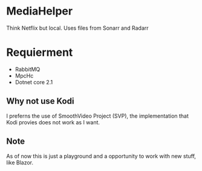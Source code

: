 # MediaHelper
Think Netflix but local. Uses files from Sonarr and Radarr 

# Requierment

* RabbitMQ
* MpcHc
* Dotnet core 2.1

## Why not use Kodi
I preferns the use of SmoothVideo Project (SVP), the implementation that Kodi provies does not work as I want.

## Note
As of now this is just a playground and a opportunity to work with new stuff, like Blazor.
